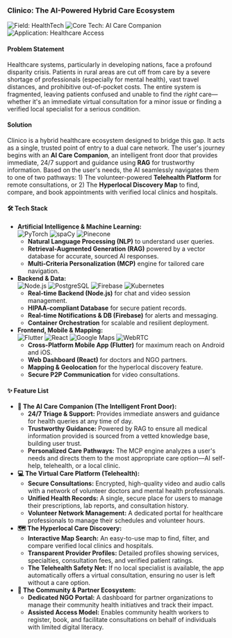 ### **Clinico: The AI-Powered Hybrid Care Ecosystem**

<p>
  <img src="https://img.shields.io/badge/Field-HealthTech-00B2A9?style=for-the-badge" alt="Field: HealthTech"/>
  <img src="https://img.shields.io/badge/Core_Tech-AI_Care_Companion-5865F2?style=for-the-badge" alt="Core Tech: AI Care Companion"/>
  <img src="https://img.shields.io/badge/Application-Healthcare_Access-2ea44f?style=for-the-badge" alt="Application: Healthcare Access"/>
</p>

#### **Problem Statement**

Healthcare systems, particularly in developing nations, face a profound disparity crisis. Patients in rural areas are cut off from care by a severe shortage of professionals (especially for mental health), vast travel distances, and prohibitive out-of-pocket costs. The entire system is fragmented, leaving patients confused and unable to find the *right* care—whether it's an immediate virtual consultation for a minor issue or finding a verified local specialist for a serious condition.

#### **Solution**

Clinico is a hybrid healthcare ecosystem designed to bridge this gap. It acts as a single, trusted point of entry to a dual care network. The user's journey begins with an **AI Care Companion**, an intelligent front door that provides immediate, 24/7 support and guidance using **RAG** for trustworthy information. Based on the user's needs, the AI seamlessly navigates them to one of two pathways: 1) The volunteer-powered **Telehealth Platform** for remote consultations, or 2) The **Hyperlocal Discovery Map** to find, compare, and book appointments with verified local clinics and hospitals.

#### **🛠️ Tech Stack**

*   **Artificial Intelligence & Machine Learning:** <br/>
    <img src="https://img.shields.io/badge/PyTorch-EE4C2C?style=for-the-badge&logo=pytorch&logoColor=white" alt="PyTorch"/> <img src="https://img.shields.io/badge/spaCy-09A3D5?style=for-the-badge&logo=spacy&logoColor=white" alt="spaCy"/> <img src="https://img.shields.io/badge/Pinecone-000000?style=for-the-badge&logo=pinecone&logoColor=white" alt="Pinecone"/>
    *   **Natural Language Processing (NLP)** to understand user queries.
    *   **Retrieval-Augmented Generation (RAG)** powered by a vector database for accurate, sourced AI responses.
    *   **Multi-Criteria Personalization (MCP)** engine for tailored care navigation.
*   **Backend & Data:** <br/>
    <img src="https://img.shields.io/badge/Node.js-339933?style=for-the-badge&logo=nodedotjs&logoColor=white" alt="Node.js"/> <img src="https://img.shields.io/badge/PostgreSQL-4169E1?style=for-the-badge&logo=postgresql&logoColor=white" alt="PostgreSQL"/> <img src="https://img.shields.io/badge/Firebase-FFCA28?style=for-the-badge&logo=firebase&logoColor=black" alt="Firebase"/> <img src="https://img.shields.io/badge/Kubernetes-326CE5?style=for-the-badge&logo=kubernetes&logoColor=white" alt="Kubernetes"/>
    *   **Real-time Backend (Node.js)** for chat and video session management.
    *   **HIPAA-compliant Database** for secure patient records.
    *   **Real-time Notifications & DB (Firebase)** for alerts and messaging.
    *   **Container Orchestration** for scalable and resilient deployment.
*   **Frontend, Mobile & Mapping:** <br/>
    <img src="https://img.shields.io/badge/Flutter-02569B?style=for-the-badge&logo=flutter&logoColor=white" alt="Flutter"/> <img src="https://img.shields.io/badge/React-20232A?style=for-the-badge&logo=react&logoColor=61DAFB" alt="React"/> <img src="https://img.shields.io/badge/Google_Maps-4285F4?style=for-the-badge&logo=google-maps&logoColor=white" alt="Google Maps"/> <img src="https://img.shields.io/badge/WebRTC-333333?style=for-the-badge&logo=webrtc&logoColor=white" alt="WebRTC"/>
    *   **Cross-Platform Mobile App (Flutter)** for maximum reach on Android and iOS.
    *   **Web Dashboard (React)** for doctors and NGO partners.
    *   **Mapping & Geolocation** for the hyperlocal discovery feature.
    *   **Secure P2P Communication** for video consultations.

#### **✨ Feature List**

*   **🧠 The AI Care Companion (The Intelligent Front Door):**
    *   **24/7 Triage & Support:** Provides immediate answers and guidance for health queries at any time of day.
    *   **Trustworthy Guidance:** Powered by RAG to ensure all medical information provided is sourced from a vetted knowledge base, building user trust.
    *   **Personalized Care Pathways:** The MCP engine analyzes a user's needs and directs them to the most appropriate care option—AI self-help, telehealth, or a local clinic.
*   **💻 The Virtual Care Platform (Telehealth):**
    *   **Secure Consultations:** Encrypted, high-quality video and audio calls with a network of volunteer doctors and mental health professionals.
    *   **Unified Health Records:** A single, secure place for users to manage their prescriptions, lab reports, and consultation history.
    *   **Volunteer Network Management:** A dedicated portal for healthcare professionals to manage their schedules and volunteer hours.
*   **🗺️ The Hyperlocal Care Discovery:**
    *   **Interactive Map Search:** An easy-to-use map to find, filter, and compare verified local clinics and hospitals.
    *   **Transparent Provider Profiles:** Detailed profiles showing services, specialties, consultation fees, and verified patient ratings.
    *   **The Telehealth Safety Net:** If no local specialist is available, the app automatically offers a virtual consultation, ensuring no user is left without a care option.
*   **🤝 The Community & Partner Ecosystem:**
    *   **Dedicated NGO Portal:** A dashboard for partner organizations to manage their community health initiatives and track their impact.
    *   **Assisted Access Model:** Enables community health workers to register, book, and facilitate consultations on behalf of individuals with limited digital literacy.